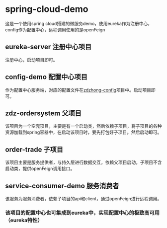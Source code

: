 # spring-cloud-demo
这是一个使用spring cloud搭建的微服务demo，使用eureka作为注册中心，config作为配置中心，远程调用使用的是openFeign

##  eureka-server 注册中心项目

注册中心，启动项目即可。

## config-demo 配置中心项目

作为配置中心服务端，对应的配置文件在[zdzhong-config](https://github.com/zdzhong/zdzhong-config)项目中。启动项目即可。

##  zdz-ordersystem 父项目

该项目为一个空壳项目，主要是有一个启动类，然后依赖子项目，将子项目的各种资源加载到spring容器中，在启动该项目时，要先打包好子项目。然后启动即可。

## order-trade 子项目

该项目主要是服务提供者，与持久层进行数据交互，依赖父项目启动。子项目不含启动类，提供openFeign调用接口。

## service-consumer-demo 服务消费者

该服务为服务消费者，依赖子项目的api和client，通过openFeign进行远程调用。

### 该项目的配置中心也可集成到eureka中，实现配置中心的极致高可用（eureka特性）
